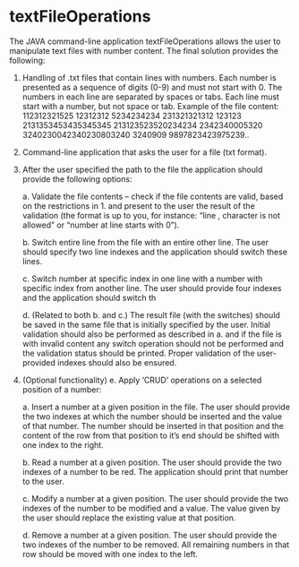 # textFileOperations

The JAVA command-line application textFileOperations allows the user to manipulate text files with number content. The final solution provides the following:

1.	Handling of .txt files that contain lines with numbers. Each number is presented as a sequence of digits (0-9) and must not start with 0. 
The numbers in each line are separated by spaces or tabs. Each line must start with a number, but not space or tab.
Example of the file content: 112312321525 12312312 5234234234 
231321321312 123123 2131353453435345345 213123523520234234 2342340005320 3240230042340230803240 3240909 9897823423975239..

2.	Command-line application that asks the user for a file (txt format).

3.	After the user specified the path to the file the application should provide the following options:

    a. Validate the file contents – check if the file contents are valid, based on the restrictions in 1. and present to the user the result of 
    the validation (the format is up to you, for instance: “line , character is not allowed” or “number at line starts with 0”).

    b. Switch entire line from the file with an entire other line. The user should specify two line indexes and the application should switch these lines.

    c. Switch number at specific index in one line with a number with specific index from another line. The user should provide four indexes and the application 
    should switch th

    d. (Related to both b. and c.) The result file (with the switches) should be saved in the same file that is initially specified by the user. 
    Initial validation should also be performed as described in a. and if the file is with invalid content any switch operation should not be performed and 
    the validation status should be printed. Proper validation of the user-provided indexes should also be ensured.

4.	(Optional functionality) e. Apply ‘CRUD’ operations on a selected position of a number:

    a.	Insert a number at a given position in the file. The user should provide the two indexes at which the number should be inserted and the value of that number. 
    The number should be inserted in that position and the content of the row from that position to it’s end should be shifted with one index to the right.

    b.	Read a number at a given position. The user should provide the two indexes of a number to be red. The application should print that number to the user.

    c.	Modify a number at a given position. The user should provide the two indexes of the number to be modified and a value. The value given by the user should               replace the existing value at that position.

    d.	Remove a number at a given position. The user should provide the two indexes of the number to be removed. All remaining numbers in that row should be moved 
    with one index to the left.
